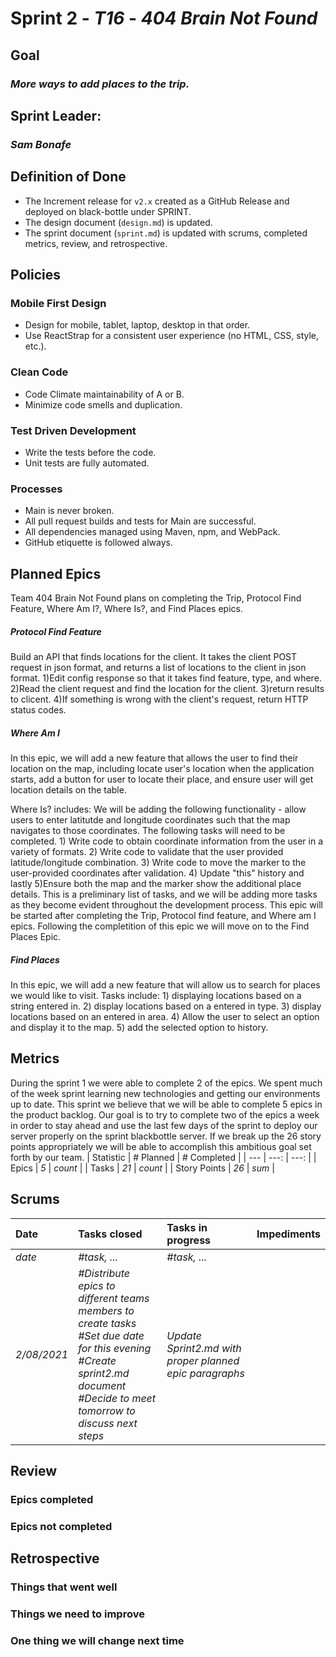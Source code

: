 # Sprint 2 - *T16* - *404 Brain Not Found*

## Goal
### *More ways to add places to the trip.*

## Sprint Leader: 
### *Sam Bonafe*

## Definition of Done

* The Increment release for `v2.x` created as a GitHub Release and deployed on black-bottle under SPRINT.
* The design document (`design.md`) is updated.
* The sprint document (`sprint.md`) is updated with scrums, completed metrics, review, and retrospective.

## Policies

### Mobile First Design
* Design for mobile, tablet, laptop, desktop in that order.
* Use ReactStrap for a consistent user experience (no HTML, CSS, style, etc.).

### Clean Code
* Code Climate maintainability of A or B.
* Minimize code smells and duplication.

### Test Driven Development
* Write the tests before the code.
* Unit tests are fully automated.

### Processes
* Main is never broken. 
* All pull request builds and tests for Main are successful.
* All dependencies managed using Maven, npm, and WebPack.
* GitHub etiquette is followed always.


## Planned Epics
Team 404 Brain Not Found plans on completing the Trip, Protocol Find Feature, Where Am I?, Where Is?, and Find Places epics.

##### Protocol Find Feature
  
Build an API that finds locations for the client. It takes the client POST request in json format, and returns a list of locations to the client in json format. 1)Edit config response so that it takes find feature, type, and where. 2)Read the client request and find the location for the client. 3)return results to clicent. 4)If something is wrong with the client's request, return HTTP status codes. 

##### Where Am I
 
In this epic, we will add a new feature that allows the user to find their location on the map, including locate user's location when the application starts, add a button for user to locate their place, and ensure user will get location details on the table.

Where Is? includes: We will be adding the following functionality - allow users to enter latitutde and longitude coordinates such that the map navigates to those coordinates. The following tasks will need to be completed. 1) Write code to obtain coordinate information from the user in a variety of formats. 2) Write code to validate that the user provided latitude/longitude combination. 3) Write code to move the marker to the user-provided coordinates after validation. 4) Update "this" history and lastly 5)Ensure both the map and the marker show the additional place details. This is a preliminary list of tasks, and we will be adding more tasks as they become evident throughout the development process. This epic will be started after completing the Trip, Protocol find feature, and Where am I epics. Following the completition of this epic we will move on to the Find Places Epic. 

##### Find Places
In this epic, we will add a new feature that will allow us to search for places we would like to visit. Tasks include: 1) displaying locations based on a string entered in. 2) display locations based on a entered in type. 3) display locations based on an entered in area. 4) Allow the user to select an option and display it to the map. 5) add the selected option to history.

## Metrics
During the sprint 1 we were able to complete 2 of the epics. We spent much of the week sprint learning new technologies and getting our environments up to date. This sprint we believe that we will be able to complete 5 epics in the product backlog. Our goal is to try to complete two of the epics a week in order to stay ahead and use the last few days of the sprint to deploy our server properly on the sprint blackbottle server. If we break up the 26 story points appropriately we will be able to accomplish this ambitious goal set forth by our team.
| Statistic | # Planned | # Completed |
| --- | ---: | ---: |
| Epics | *5* | *count* |
| Tasks |  *21*   | *count* | 
| Story Points |  *26*  | *sum* | 


## Scrums

| Date | Tasks closed  | Tasks in progress | Impediments |
| :--- | :--- | :--- | :--- |
| *date* | *#task, ...* | *#task, ...* |  | 
| *2/08/2021* | *#Distribute epics to different teams members to create tasks <br /> #Set due date for this evening <br /> #Create sprint2.md document <br /> #Decide to meet tomorrow to discuss next steps* <br /> | *Update Sprint2.md with proper planned epic paragraphs* | | *none |


## Review

### Epics completed  

### Epics not completed 

## Retrospective

### Things that went well

### Things we need to improve

### One thing we will change next time
